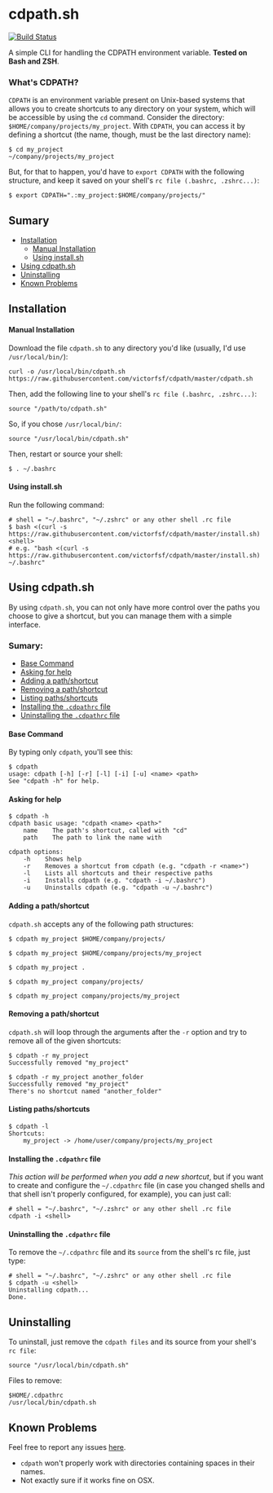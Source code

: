 # cdpath.sh

[![Build Status](https://travis-ci.org/victorfsf/cdpath.svg?branch=master)](https://travis-ci.org/victorfsf/cdpath)

A simple CLI for handling the CDPATH environment variable.
**Tested on Bash and ZSH**.

### What's CDPATH?

`CDPATH` is an environment variable present on Unix-based systems that allows you to create shortcuts to any directory on your system, which will be accessible by using the `cd` command. Consider the directory: `$HOME/company/projects/my_project`. With `CDPATH`,
you can access it by defining a shortcut (the name, though, must be the last directory name):
```shell
$ cd my_project
~/company/projects/my_project
```
But, for that to happen, you'd have to `export CDPATH` with the following structure, and keep it saved on your shell's `rc file (.bashrc, .zshrc...)`:
```shell
$ export CDPATH=".:my_project:$HOME/company/projects/"
```

## Sumary

  - [Installation](#installation)
    - [Manual Installation](#manual-installation)
    - [Using install.sh](#using-installsh)
  - [Using cdpath.sh](#using-cdpathsh)
  - [Uninstalling](#uninstalling)
  - [Known Problems](#known-problems)

## Installation

#### Manual Installation
Download the file `cdpath.sh` to any directory you'd like (usually, I'd use `/usr/local/bin/`):
```
curl -o /usr/local/bin/cdpath.sh https://raw.githubusercontent.com/victorfsf/cdpath/master/cdpath.sh
```
Then, add the following line to your shell's `rc file (.bashrc, .zshrc...)`:
```shell
source "/path/to/cdpath.sh"
```
So, if you chose `/usr/local/bin/`:
```shell
source "/usr/local/bin/cdpath.sh"
```
Then, restart or source your shell:
```shell
$ . ~/.bashrc
```

#### Using install.sh
Run the following command:
```shell
# shell = "~/.bashrc", "~/.zshrc" or any other shell .rc file
$ bash <(curl -s https://raw.githubusercontent.com/victorfsf/cdpath/master/install.sh) <shell>
# e.g. "bash <(curl -s https://raw.githubusercontent.com/victorfsf/cdpath/master/install.sh) ~/.bashrc"
```

## Using cdpath.sh

By using `cdpath.sh`, you can not only have more control over the paths you choose to give a shortcut, but you can manage them with a simple interface.

### Sumary:

  - [Base Command](#base-command)
  - [Asking for help](#asking-for-help)
  - [Adding a path/shortcut](#adding-a-pathshortcut)
  - [Removing a path/shortcut](#removing-a-pathshortcut)
  - [Listing paths/shortcuts](#listing-pathsshortcuts)
  - [Installing the `.cdpathrc` file](#installing-the-cdpathrc-file)
  - [Uninstalling the `.cdpathrc` file](#uninstalling-the-cdpathrc-file)

#### Base Command

By typing only `cdpath`, you'll see this:
```
$ cdpath
usage: cdpath [-h] [-r] [-l] [-i] [-u] <name> <path>
See "cdpath -h" for help.
```

#### Asking for help

```
$ cdpath -h
cdpath basic usage: "cdpath <name> <path>"
    name    The path's shortcut, called with "cd"
    path    The path to link the name with

cdpath options:
    -h    Shows help
    -r    Removes a shortcut from cdpath (e.g. "cdpath -r <name>")
    -l    Lists all shortcuts and their respective paths
    -i    Installs cdpath (e.g. "cdpath -i ~/.bashrc")
    -u    Uninstalls cdpath (e.g. "cdpath -u ~/.bashrc")
```

#### Adding a path/shortcut

`cdpath.sh` accepts any of the following path structures:
```
$ cdpath my_project $HOME/company/projects/
```

```
$ cdpath my_project $HOME/company/projects/my_project
```
```
$ cdpath my_project .
```

```
$ cdpath my_project company/projects/
```

```
$ cdpath my_project company/projects/my_project
```

#### Removing a path/shortcut

`cdpath.sh` will loop through the arguments after the `-r` option and try to remove all of the given shortcuts:
```
$ cdpath -r my_project
Successfully removed "my_project"
```

```
$ cdpath -r my_project another_folder
Successfully removed "my_project"
There's no shortcut named "another_folder"
```

#### Listing paths/shortcuts

```
$ cdpath -l
Shortcuts:
    my_project -> /home/user/company/projects/my_project
```

#### Installing the `.cdpathrc` file

*This action will be performed when you add a new shortcut*, but if you want to create and configure the `~/.cdpathrc` file (in case you changed shells and that shell isn't properly configured, for example), you can just call:
```shell
# shell = "~/.bashrc", "~/.zshrc" or any other shell .rc file
cdpath -i <shell>
```

#### Uninstalling the `.cdpathrc` file

To remove the `~/.cdpathrc` file and its `source` from the shell's rc file, just type:
```shell
# shell = "~/.bashrc", "~/.zshrc" or any other shell .rc file
$ cdpath -u <shell>
Uninstalling cdpath...
Done.
```

## Uninstalling

To uninstall, just remove the `cdpath files` and its source from your shell's `rc file`:
```
source "/usr/local/bin/cdpath.sh"
```
Files to remove:
```
$HOME/.cdpathrc
/usr/local/bin/cdpath.sh
```

## Known Problems

Feel free to report any issues [here](https://github.com/victorfsf/cdpath/issues).

- `cdpath` won't properly work with directories containing spaces in their names.
- Not exactly sure if it works fine on OSX.

